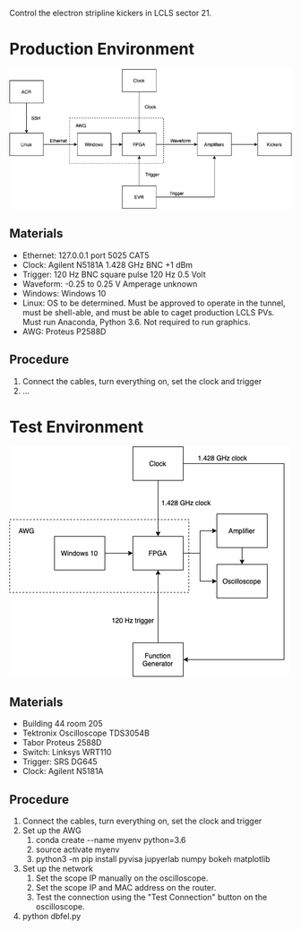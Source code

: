 Control the electron stripline kickers in LCLS sector 21.

# Production Environment

![](production.png)

## Materials

- Ethernet: 127.0.0.1 port 5025 CAT5
- Clock: Agilent N5181A 1.428 GHz BNC +1 dBm
- Trigger: 120 Hz BNC square pulse 120 Hz 0.5 Volt
- Waveform: -0.25 to 0.25 V Amperage unknown
- Windows: Windows 10
- Linux: OS to be determined. Must be approved to operate in the tunnel, must be shell-able, and must be able to caget production LCLS PVs. Must run Anaconda, Python 3.6. Not required to run graphics.
- AWG: Proteus P2588D

## Procedure

1. Connect the cables, turn everything on, set the clock and trigger
2. ...

# Test Environment

![](test-diagram.png)

## Materials

- Building 44 room 205
- Tektronix Oscilloscope TDS3054B
- Tabor Proteus 2588D
- Switch: Linksys WRT110
- Trigger: SRS DG645
- Clock: Agilent N5181A

## Procedure

1. Connect the cables, turn everything on, set the clock and trigger
1. Set up the AWG
   1. conda create --name myenv python=3.6
   1. source activate myenv
   1. python3 -m pip install pyvisa jupyerlab numpy bokeh matplotlib
1. Set up the network
    1. Set the scope IP manually on the oscilloscope.
    1. Set the scope IP and MAC address on the router.
    1. Test the connection using the "Test Connection" button on the oscilloscope.
1. python dbfel.py
